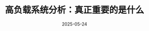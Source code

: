 ---
title: "高负载系统分析：真正重要的是什么"
date: 2025-05-24
source_url: "https://analystdays.ru/ru/talk/131098"
---
